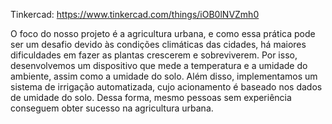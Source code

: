 Tinkercad: https://www.tinkercad.com/things/iOB0lNVZmh0

O foco do nosso projeto é a agricultura urbana, e como essa prática pode ser um desafio devido às condições climáticas das cidades, há maiores dificuldades em fazer as plantas crescerem e sobreviverem. Por isso, desenvolvemos um dispositivo que mede a temperatura e a umidade do ambiente, assim como a umidade do solo. Além disso, implementamos um sistema de irrigação automatizada, cujo acionamento é baseado nos dados de umidade do solo. Dessa forma, mesmo pessoas sem experiência conseguem obter sucesso na agricultura urbana.
